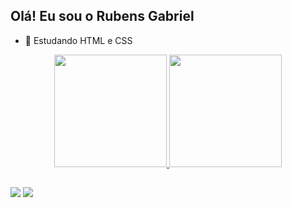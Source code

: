 ## Olá! Eu sou o Rubens Gabriel

- 🌱 Estudando HTML e CSS
<div align="center">
  <a href="https://github.com/rubensgabriel">
  <img height="180em" src="https://github-readme-stats.vercel.app/api?username=rubensgabriel&show_icons=true&theme=tokyonight&include_all_commits=true&count_private=true"/>
  <img height="180em" src="https://github-readme-stats.vercel.app/api/top-langs/?username=rubensgabriel&layout=compact&langs_count=7&theme=tokyonight"/>
</div>
  
  ##
  
 <div> 
  <a href="https://www.instagram.com/rubenssgabriel_/" target="_blank"><img src="https://img.shields.io/badge/-Instagram-%23E4405F?style=for-the-badge&logo=instagram&logoColor=white" target="_blank"></a>
  <a href="https://www.linkedin.com/in/rubens-gabriel-rodrigues-de-souza-8352b6214/" target="_blank"><img src="https://img.shields.io/badge/-LinkedIn-%230077B5?style=for-the-badge&logo=linkedin&logoColor=white" target="_blank"></a> 
</div>
